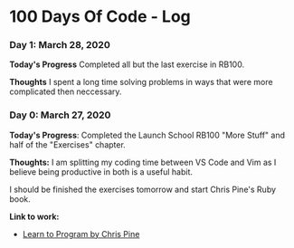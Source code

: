 # 100 Days Of Code - Log

### Day 1: March 28, 2020
**Today's Progress**
Completed all but the last exercise in RB100. 

**Thoughts**
I spent a long time solving problems in ways that were more complicated then neccessary. 

### Day 0: March 27, 2020 

**Today's Progress**:
Completed the Launch School RB100 "More Stuff" and half of the "Exercises" chapter. 

**Thoughts:** 
I am splitting my coding time between VS Code and Vim as I believe being productive in both is a useful habit.

I should be finished the exercises tomorrow and start Chris Pine's Ruby book.

**Link to work:**
* [Learn to Program by Chris Pine]( https://pine.fm/LearnToProgram/)
